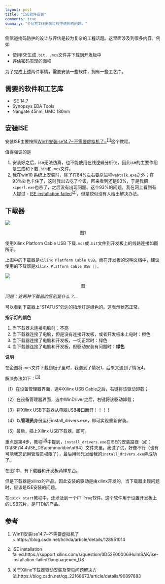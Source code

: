 ```yaml
---
layout: post
title: "ISE软件安装"
comments: true
summary: "介绍在ISE安装过程中遇到的问题。"
---
```


侧信道掩码防护的设计与评估是较为复杂的工程话题。这里面涉及到很多内容，例如

  - 使用ISE生成`.bit`，`.mcs`文件并下载到开发板中
  - 评估密码实现的面积

为了完成上述两件事情，需要安装一些软件，拥有一些工艺库。


## 需要的软件和工艺库

  - ISE 14.7
  - Synopsys EDA Tools
  - Nangate 45nm, UMC 180nm

## 安装ISE
安装ISE主要按照[Win11安装ise14.7~不需要虚拟机了~](https://blog.csdn.net/hclrda/article/details/128951014)<sup><a href="#ref1">[1]</a></sup>这个教程。

值得强调的是

1. 安装好之后，ise无法仿真，也不能使用在线逻辑分析仪，因此ise的主要作用是生成和下载`.bit`和`.mcs`文件。
2. 我在win10 系统上安装时，除了在84%左右要杀进程`webtalk.exe`之外；在93%处也卡住了，这时我出去吃了个饭，回来看到还是93%，于是我把`xiperl.exe`也杀了，之后没有出现问题。这个93%的问题，我在网上看到有人提过 -  [ISE installation failed](https://support.xilinx.com/s/question/0D52E00006iHuImSAK/ise-installation-failed?language=en_US)<sup><a href="#ref2">[2]</a></sup>，但是貌似没有人给出解决办法。



## 下载器
![](./Img/Download.jpg)
<center>图1</center>

使用Xilinx Platform Cable USB 下载`.mcs`或`.bit`文件到开发板上的线路连接如图所示。

上图中的下载器是`Xilinx Platform Cable USB`。而在开发板的说明文档中，建议使用的下载器是`Xilinx Platform Cable USB ||`。

![](./Img/Cable_USB_II.png)
<center>图</center>

*问题：这两种下载器的区别是什么？*...

可以看到下载器上“STATUS”旁边的指示灯是绿色的。这表示状态正常。

**指示灯的颜色**

1. 当下载器未连接电脑时：不亮
2. 当下载器连接了电脑，但是没有连接开发板，或者开发板未上电时：橙色
3. 当下载器连接了电脑和开发板，一切正常时：绿色
4. 当下载器连接了电脑和开发板，但驱动安装有问题时：**绿色**

**说明**

在企图将`.mcs`文件下载到板子里时，我遇到了情况1，后来又遇到了情况4。

解决办法如下：<sup><a href="#ref3">[3]</a></sup>


（1）在设备管理器界面，选中Xilinx USB Cable之后，右键将该驱动卸载；

（2）在设备管理器界面，选中WinDriver之后，右键将该驱动卸载；

（3）将Xilinx USB下载器从电脑USB接口断开！！！！

（4）以**管理员**身份运行install_drivers.exe，即可实现重新安装。

（5）最后，插上Xilinx USB下载器，即可。

重点是第4步，教程<sup><a href="#ref3">[3]</a></sup>中提到，`install_drivers.exe`在ISE的安装路径（如：D:\ISE\14.4\ISE_DS\common\bin\nt64）文件夹里。我试了试，好像不行（也有可能我忘记用管理员权限了），最后用师兄发给我的`install_drivers.exe`弄成功了。

在图1中，有下载器和开发板两样东西。

但是下载器是xilinx的产品。因此安装的驱动是由xilinx开发的，当下载器出现问题时，应该是ISE安装的问题。

在`quick start`教程中，还涉及到一个`FT Prog`软件。这个软件用于设置开发板上的USB芯片，是FTDI的产品。

## 参考
1. <p><a name = "ref1"></a>Win11安装ise14.7~不需要虚拟机了~.https://blog.csdn.net/hclrda/article/details/128951014</p>
2. <p><a name = "ref2"></a>ISE installation failed.https://support.xilinx.com/s/question/0D52E00006iHuImSAK/ise-installation-failed?language=en_US</p>
3. <p><a name = "ref3"></a>关于Xilinx下载器驱动安装及常见问题解决方法.https://blog.csdn.net/qq_22168673/article/details/90897883</p>
